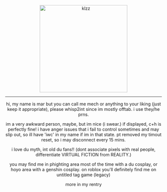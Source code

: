 <div align="center">
	<img width="282" alt="klzz" src="https://github.com/user-attachments/assets/6f099004-3182-4454-ba9a-0ede1a40b07d">
</div>

---

<p align="center">
  hi, my name is mar but you can call me mech or anything to your liking (just keep it appropriate), please whisp2int since im mostly offtab. i use they/he prns.

<p align="center"> 
  im a very awkward person, maybe, but im nice (i swear.) if displayed, c+h is perfectly fine! i have anger issues that i fail to control sometimes and may slip out, so ill have 'iwc' in my name if im in that state. pt removed my timout reset, so i may disconnect every 15 mins.

<p align="center">
  i love du myth, int old du fans!! (dont associate pixels with real people, differentiate VIRTUAL FICTION from REALITY.) 

<p align="center">
  you may find me in phighting area most of the time with a du cosplay, or hoyo area with a genshin cosplay. on roblox you'll definitely find me on untitled tag game (legacy)

<p align="center">
  more in my rentry
